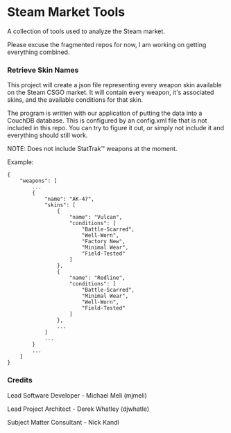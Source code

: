 # Steam Market Tools
A collection of tools used to analyze the Steam market.

Please excuse the fragmented repos for now, I am working on getting everything combined.

### Retrieve Skin Names

This project will create a json file representing every weapon skin available on the Steam CSGO market. It will contain every weapon, it's associated skins, and the available conditions for that skin.

The program is written with our application of putting the data into a CouchDB database. This is configured by an config.xml file that is not included in this repo. You can try to figure it out, or simply not include it and everything should still work.

NOTE: Does not include StatTrak™ weapons at the moment.

Example:

    {
        "weapons": [
            ...
            {
                "name": "AK-47",
                "skins": [
                    {
                        "name": "Vulcan",
                        "conditions": [
                            "Battle-Scarred",
                            "Well-Worn",
                            "Factory New",
                            "Minimal Wear",
                            "Field-Tested"
                        ]
                    },
                    {
                        "name": "Redline",
                        "conditions": [
                            "Battle-Scarred",
                            "Minimal Wear",
                            "Well-Worn",
                            "Field-Tested"
                        ]
                    },
                    ...
                ]
                ...
            }
            ...
        ]
    }

### Credits

Lead Software Developer - Michael Meli (mjmeli)

Lead Project Architect - Derek Whatley (djwhatle)

Subject Matter Consultant - Nick Kandl
